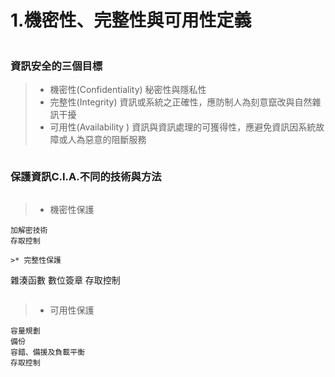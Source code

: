 # 1.機密性、完整性與可用性定義
```
```
### 資訊安全的三個目標
>* 機密性(Confidentiality)
秘密性與隱私性
>* 完整性(Integrity)
資訊或系統之正確性，應防制人為刻意竄改與自然雜訊干擾
>* 可用性(Availability )
資訊與資訊處理的可獲得性，應避免資訊因系統故障或人為惡意的阻斷服務
``` 
```
### 保護資訊C.I.A.不同的技術與方法
```
```
>* 機密性保護
```
加解密技術
存取控制
```
```
>* 完整性保護
```
雜湊函數
數位簽章
存取控制
```
```
>* 可用性保護
```
容量規劃
備份
容錯、備援及負載平衡
存取控制
```
```
